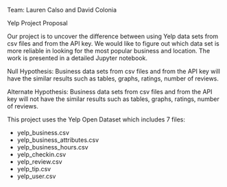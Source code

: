 Team: Lauren Calso and David Colonia

Yelp Project Proposal 

Our project is to uncover the difference between using Yelp data sets from csv files and from the API key. We would like to figure out which data set is more reliable in looking for the most popular business and location. The work is presented in a detailed Jupyter notebook. 

Null Hypothesis: Business data sets from csv files and from the API key will have the similar results such as tables, graphs, ratings, number of reviews.

Alternate Hypothesis: Business data sets from csv files and from the API key will not have the similar results such as tables, graphs, ratings, number of reviews.

This project uses the Yelp Open Dataset which includes 7 files:
- yelp_business.csv
- yelp_business_attributes.csv
- yelp_business_hours.csv
- yelp_checkin.csv
- yelp_review.csv
- yelp_tip.csv
- yelp_user.csv
